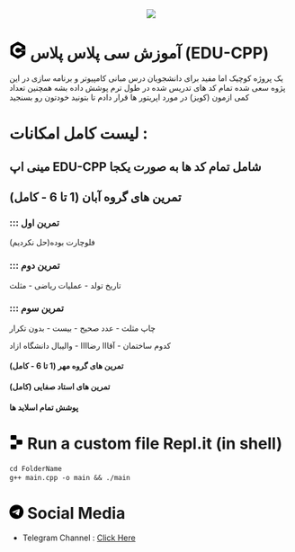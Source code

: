 <div align="center"><img src="https://pub-f3b44c90882f4cd189da08d385eb4a7e.r2.dev/app.png" width="700"></div>

# <img src="https://raw.githubusercontent.com/ahspace7/EDU-CPP/main/object-storage/cpp.svg" width="30" heght="3-">  آموزش سی پلاس پلاس (EDU-CPP)
یک پروژه کوچیک اما مفید برای دانشجویان درس مبانی کامپیوتر و برنامه سازی
در این پژوه سعی شده تمام کد های تدریس شده در طول ترم پوشش داده بشه همچنین تعداد کمی ازمون  (کویز) در مورد اپریتور ها قرار دادم تا بتونید خودتون رو بسنجید

# لیست کامل امکانات :
## مینی اپ EDU-CPP  شامل تمام کد ها به صورت یکجا
## تمرین های گروه آبان (1 تا 6 - کامل)
### ::: تمرین اول

فلوچارت بوده(حل نکردیم)

### ::: تمرین دوم  

 تاریخ تولد -  عملیات ریاضی - مثلث

 ### ::: تمرین سوم

 چاپ مثلث - عدد صحیح - بیست - بدون تکرار


 کدوم ساختمان - آقااا رضاااا - والیبال دانشگاه ازاد
#### تمرین های گروه مهر (1 تا 6 - کامل)
#### تمرین های استاد صفایی (کامل)
#### پوشش تمام اسلاید ها

# <img src="https://raw.githubusercontent.com/ahspace7/EDU-CPP/main/object-storage/replit.svg" width="25" height="25"> Run a custom file Repl.it (in shell)
```run
cd FolderName
g++ main.cpp -o main && ./main
```
# <img src="https://raw.githubusercontent.com/ahspace7/EDU-CPP/main/object-storage/social.svg" width="25"> Social Media
- Telegram Channel : [Click Here](https://t.me/LE_CEIT_QIAU)
